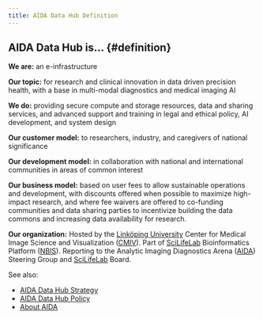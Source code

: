 ```yaml
---
title: AIDA Data Hub Definition
---
```

## AIDA Data Hub is... {#definition}

**We are:** an e-infrastructure

**Our topic:** for research and clinical innovation in data driven precision health, with a base in multi-modal diagnostics and medical imaging AI

**We do:** providing secure compute and storage resources, data and sharing services, and advanced support and training in legal and ethical policy, AI development, and system design

**Our customer model:** to researchers, industry, and caregivers of national significance

**Our development model:** in collaboration with national and international communities in areas of common interest

**Our business model:** based on user fees to allow sustainable operations and development, with discounts offered when possible to maximize high-impact research, and where fee waivers are offered to co-funding communities and data sharing parties to incentivize building the data commons and increasing data availability for research.

**Our organization:**
Hosted by the [Linköping University](https://liu.se)
Center for Medical Image Science and Visualization ([CMIV](https://liu.se/cmiv)).
Part of [SciLifeLab](https://scilifelab.se) Bioinformatics Platform ([NBIS](https://nbis.se)).
Reporting to the Analytic Imaging Diagnostics Arena ([AIDA](/about/aida)) Steering Group
and [SciLifeLab](https://scilifelab.se) Board.

See also:
* [AIDA Data Hub Strategy](../strategy)
* [AIDA Data Hub Policy](..)
* [About AIDA](/about/aida)
